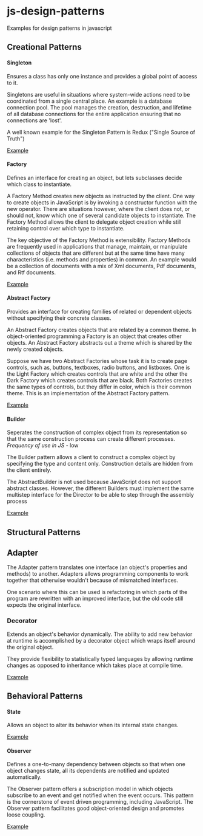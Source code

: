 # js-design-patterns
Examples for design patterns in javascript  

## Creational Patterns

#### Singleton

Ensures a class has only one instance and provides a global point of access to it.  

Singletons are useful in situations where system-wide actions need to be coordinated from a single central place. An example is a database connection pool. The pool manages the creation, destruction, and lifetime of all database connections for the entire application ensuring that no connections are 'lost'.  

A well known example for the Singleton Pattern is Redux ("Single Source of Truth")

[Example](/Singleton.js)

#### Factory

Defines an interface for creating an object, but lets subclasses decide which class to instantiate.  

A Factory Method creates new objects as instructed by the client. One way to create objects in JavaScript is by invoking a constructor function with the new operator. There are situations however, where the client does not, or should not, know which one of several candidate objects to instantiate. The Factory Method allows the client to delegate object creation while still retaining control over which type to instantiate.  

The key objective of the Factory Method is extensibility. Factory Methods are frequently used in applications that manage, maintain, or manipulate collections of objects that are different but at the same time have many characteristics (i.e. methods and properties) in common. An example would be a collection of documents with a mix of Xml documents, Pdf documents, and Rtf documents.  

[Example](/Factory.js)

#### Abstract Factory

Provides an interface for creating families of related or dependent objects without specifying their concrete classes.  

An Abstract Factory creates objects that are related by a common theme. In object-oriented programming a Factory is an object that creates other objects. An Abstract Factory abstracts out a theme which is shared by the newly created objects.  

Suppose we have two Abstract Factories whose task it is to create page controls, such as, buttons, textboxes, radio buttons, and listboxes. One is the Light Factory which creates controls that are white and the other the Dark Factory which creates controls that are black. Both Factories creates the same types of controls, but they differ in color, which is their common theme. This is an implementation of the Abstract Factory pattern.  

[Example](/AbstractFactory.js)

#### Builder

Seperates the construction of complex object from its representation so that the same construction process can create different processes.  
*Frequency of use in JS* - low  

The Builder pattern allows a client to construct a complex object by specifying the type and content only. Construction details are hidden from the client entirely.  

The AbstractBuilder is not used because JavaScript does not support abstract classes. However, the different Builders must implement the same multistep interface for the Director to be able to step through the assembly process  

[Example](/Builder.js)  

## Structural Patterns

## Adapter

The Adapter pattern translates one interface (an object's properties and methods) to another. Adapters allows programming components to work together that otherwise wouldn't because of mismatched interfaces.   

One scenario where this can be used is refactoring in which parts of the program are rewritten with an improved interface, but the old code still expects the original interface.

### Decorator 

Extends an object's behavior dynamically. The ability to add new behavior at runtime is accomplished by a decorator object which wraps itself around the original object.  

They provide flexibility to statistically typed languages by allowing runtime changes as opposed to inheritance which takes place at compile time.  

[Example](/Decorator.js)

## Behavioral Patterns

#### State

Allows an object to alter its behavior when its internal state changes.  

[Example](/State.js)  

#### Observer

Defines a one-to-many dependency between objects so that when one object changes state, all its dependents are notified and updated automatically.  

The Observer pattern offers a subscription model in which objects subscribe to an event and get notified when the event occurs. This pattern is the cornerstone of event driven programming, including JavaScript. The Observer pattern facilitates good object-oriented design and promotes loose coupling.  

[Example](/Observer.js)







 
